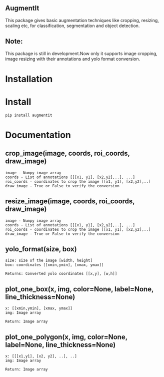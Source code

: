 ## AugmentIt
This package gives basic augmentation techniques like cropping, resizing, scaling etc, for classification, segmentation and object detection.

## Note:
This package is still in development.Now only it supports image cropping, image resizing with their annotations and yolo format conversion.

# Installation<br>

# Install
```
pip install augmentit
```

# Documentation

## crop_image(image, coords, roi_coords, draw_image)

    image - Numpy image array
    coords - List of annotations [[[x1, y1], [x2,y2],..], ...]
    roi_coords - coordinates to crop the image [[x1, y1], [x2,y2],..]
    draw_image - True or False to verify the conversion

## resize_image(image, coords, roi_coords, draw_image)

    image - Numpy image array
    coords - List of annotations [[[x1, y1], [x2,y2],..], ...]
    roi_coords - coordinates to crop the image [[x1, y1], [x2,y2],..]
    draw_image - True or False to verify the conversion

## yolo_format(size, box)
    size: size of the image [width, height]
    box: coordinates [[xmin,ymin], [xmax, ymax]]

    Returns: Converted yolo coordinates [[x,y], [w,h]]

## plot_one_box(x, img, color=None, label=None, line_thickness=None)
    x: [[xmin,ymin], [xmax, ymax]]
    img: Image array

    Return: Image array

## plot_one_polygon(x, img, color=None, label=None, line_thickness=None)
    x: [[[x1,y1], [x2, y2], ..], ..]
    img: Image array

    Return: Image array
